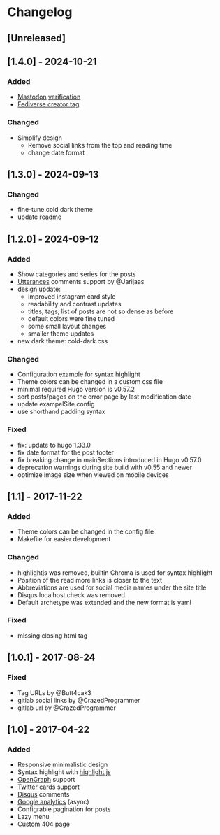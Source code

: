 # Changelog

## [Unreleased]

## [1.4.0] - 2024-10-21

### Added
  * [Mastodon](https://joinmastodon.org/) [verification](https://joinmastodon.org/verification)
  * [Fediverse creator tag](https://blog.joinmastodon.org/2024/07/highlighting-journalism-on-mastodon/)

### Changed
  * Simplify design
    * Remove social links from the top and reading time
    * change date format

## [1.3.0] - 2024-09-13

### Changed
  * fine-tune cold dark theme
  * update readme

## [1.2.0] - 2024-09-12

### Added
  * Show categories and series for the posts
  * [Utterances](https://utteranc.es/) comments support by @Jarijaas
  * design update:
    - improved instagram card style
    - readability and contrast updates
    - titles, tags, list of posts are not so dense as before
    - default colors were fine tuned
    - some small layout changes
    - smaller theme updates
  * new dark theme: cold-dark.css

### Changed
  * Configuration example for syntax highlight
  * Theme colors can be changed in a custom css file
  * minimal required Hugo version is v0.57.2
  * sort posts/pages on the error page by last modification date
  * update exampelSite config
  * use shorthand padding syntax

### Fixed
  * fix: update to hugo 1.33.0
  * fix date format for the post footer
  * fix breaking change in mainSections introduced in Hugo v0.57.0
  * deprecation warnings during site build with v0.55 and newer
  * optimize image size when viewed on mobile devices


## [1.1] - 2017-11-22
### Added
  * Theme colors can be changed in the config file
  * Makefile for easier development

### Changed
  * highlightjs was removed, builtin Chroma is used for syntax highlight
  * Position of the read more links is closer to the text
  * Abbreviations are used for social media names under the site title
  * Disqus localhost check was removed
  * Default archetype was extended and the new format is yaml

### Fixed
  * missing closing html tag


## [1.0.1] - 2017-08-24
### Fixed
  * Tag URLs by @Butt4cak3
  * gitlab social links by @CrazedProgrammer
  * gitlab url by @CrazedProgrammer


## [1.0] - 2017-04-22
### Added
  * Responsive minimalistic design
  * Syntax highlight with [highlight.js](https://highlightjs.org/)
  * [OpenGraph](http://ogp.me/) support
  * [Twitter cards](https://dev.twitter.com/cards/overview) support
  * [Disqus](https://disqus.com/) comments
  * [Google analytics](https://www.google.com/analytics/) (async)
  * Configrable pagination for posts
  * Lazy menu
  * Custom 404 page
